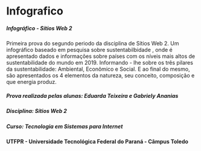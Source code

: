 # Infografico
##### Infográfico - Sítios Web  2
Primeira prova do segundo periodo da disciplina de Sítios Web 2.
Um infográfico baseado em pesquisa sobre sustentabilbidade , onde é apresentado dados e informações sobre países com os níveis mais altos de sustentabilidade do mundo em 2019.
Informando - lhe sobre os três pilares da sustentabilidade: Ambiental, Econômico e Social. E ao final do mesmo, são apresentados os 4 elementos da natureza, seu conceito, composição e que energia produz.

##### Prova realizada pelas alunas: Eduarda Teixeira e Gabriely Ananias
##### Disciplina: Sítios Web 2
##### Curso: Tecnologia em Sistemas para Internet
#### UTFPR - Universidade Tecnológica Federal do Paraná - Câmpus Toledo

